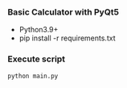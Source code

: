 ### Basic Calculator with PyQt5

- Python3.9+
- pip install -r requirements.txt

### Execute script
`python main.py`